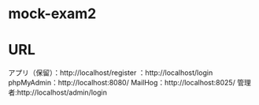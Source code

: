 # mock-exam2

# URL
アプリ（保留）：http://localhost/register ：http://localhost/login phpMyAdmin：http://localhost:8080/ MailHog：http://localhost:8025/ 管理者:http://localhost/admin/login